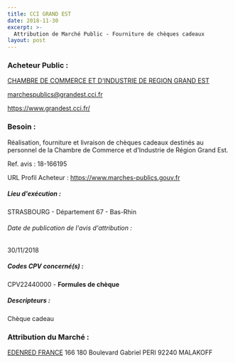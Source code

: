 ```yaml
---
title: CCI GRAND EST
date: 2018-11-30
excerpt: >-
  Attribution de Marché Public - Fourniture de chèques cadeaux
layout: post
---
```


### Acheteur Public : 
<a href="/acheteur-32/siren-130022668"> CHAMBRE DE COMMERCE ET D'INDUSTRIE DE REGION GRAND EST</a><br/>



marchespublics@grandest.cci.fr


https://www.grandest.cci.fr/
### Besoin :

Réalisation, fourniture et livraison de chèques cadeaux destinés au personnel de la Chambre de Commerce et d'Industrie de Région Grand Est.

Ref. avis : 18-166195

URL Profil Acheteur : https://www.marches-publics.gouv.fr

##### Lieu d'exécution :

STRASBOURG - Département 67 - Bas-Rhin

###### Date de publication de l'avis d'attribution : 
30/11/2018

##### Codes CPV concerné(s) :
CPV22440000 - **Formules de chèque** <br/>

##### Descripteurs :
Chèque cadeau <br/>

### Attribution du Marché :
<a href="/entreprise-258/siren-393365135"> EDENRED FRANCE</a>    166 180 Boulevard Gabriel PERI 92240 MALAKOFF <br/>
